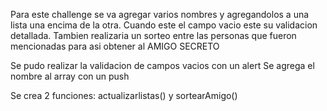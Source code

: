 Para este challenge se va agregar varios nombres y agregandolos a una lista una encima de la otra. Cuando este el campo vacio este su validacion detallada. Tambien realizaria un sorteo entre las personas que fueron mencionadas para asi obtener al AMIGO SECRETO

Se pudo realizar la validacion de campos vacios con un alert
Se agrega el nombre al array con un push

Se crea 2 funciones: actualizarlistas() y sortearAmigo()
